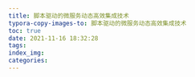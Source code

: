 ```yaml
---
title: 脚本驱动的微服务动态高效集成技术
typora-copy-images-to: 脚本驱动的微服务动态高效集成技术
toc: true
date: 2021-11-16 18:32:28
tags:
index_img:
categories:
---
```

